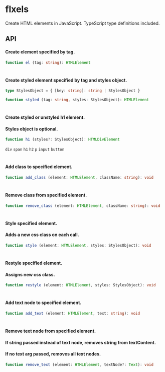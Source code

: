 # flxels
Create HTML elements in JavaScript.
TypeScript type definitions included.

## API

#### Create element specified by tag.
```typescript
function el (tag: string): HTMLElement
```

#
#### Create styled element specified by tag and styles object.
```typescript
type StylesObject = { [key: string]: string | StylesObject }
```

```typescript
function styled (tag: string, styles: StylesObject): HTMLElement
```

#
#### Create styled or unstyled h1 element.
#### Styles object is optional.
```typescript
function h1 (styles?: StylesObject): HTMLDivElement
```
`div` `span` `h1` `h2` `p` `input` `button`

#
#### Add class to specified element.
```typescript
function add_class (element: HTMLElement, className: string): void
```

#
#### Remove class from specified element.
```typescript
function remove_class (element: HTMLElement, className: string): void
```

#
#### Style specified element.
#### Adds a new css class on each call.
```typescript
function style (element: HTMLElement, styles: StylesObject): void
```

#
#### Restyle specified element.
#### Assigns new css class.
```typescript
function restyle (element: HTMLElement, styles: StylesObject): void
```

#
#### Add text node to specified element.
```typescript
function add_text (element: HTMLElement, text: string): void
```

#
#### Remove text node from specified element.
#### If string passed instead of text node, removes string from textContent.
#### If no text arg passed, removes all text nodes.
```typescript
function remove_text (element: HTMLElement, textNode?: Text): void
```